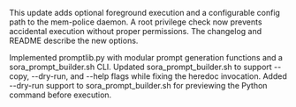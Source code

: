 This update adds optional foreground execution and a configurable config path to the mem-police daemon. A root privilege check now prevents accidental execution without proper permissions. The changelog and README describe the new options.

Implemented promptlib.py with modular prompt generation functions and a sora_prompt_builder.sh CLI.
Updated sora_prompt_builder.sh to support --copy, --dry-run, and --help flags while fixing the heredoc invocation.
Added --dry-run support to sora_prompt_builder.sh for previewing the Python command before execution.
